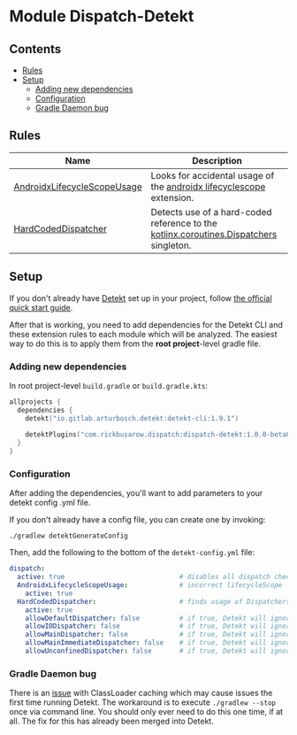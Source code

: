 # Module Dispatch-Detekt

## Contents
<!--- TOC -->

* [Rules](#rules)
* [Setup](#setup)
  * [Adding new dependencies](#adding-new-dependencies)
  * [Configuration](#configuration)
  * [Gradle Daemon bug](#gradle-daemon-bug)

<!--- END -->

## Rules

| **Name**                      | **Description**
| ----------------------------  | --------------- |
| [AndroidxLifecycleScopeUsage] | Looks for accidental usage of the [androidx lifecyclescope][androidx-lifecyclescope] extension.
| [HardCodedDispatcher]    | Detects use of a hard-coded reference to the [kotlinx.coroutines.Dispatchers][Dispatchers] singleton.


## Setup

If you don't already have [Detekt](https://detekt.github.io/detekt) set up in your project, follow [the official quick start guide](https://detekt.github.io/detekt/#quick-start-with-gradle).

After that is working, you need to add dependencies for the Detekt CLI and these extension rules to each module which will be analyzed.  The easiest way to do this is to apply them from the **root project**-level gradle file.

### Adding new dependencies

In root project-level `build.gradle` or `build.gradle.kts`:

``` kotlin
allprojects {
  dependencies {
    detekt("io.gitlab.arturbosch.detekt:detekt-cli:1.9.1")
    
    detektPlugins("com.rickbusarow.dispatch:dispatch-detekt:1.0.0-beta03")
  }
}
```

### Configuration

After adding the dependencies, you'll want to add parameters to your detekt config .yml file.

If you don't already have a config file, you can create one by invoking:

`./gradlew detektGenerateConfig`

Then, add the following to the bottom of the `detekt-config.yml` file:

``` yaml
dispatch:
  active: true                             # disables all dispatch checks
  AndroidxLifecycleScopeUsage:             # incorrect lifecycleScope
    active: true
  HardCodedDispatcher:                     # finds usage of Dispatchers.______
    active: true
    allowDefaultDispatcher: false          # if true, Detekt will ignore all usage of Dispatchers.Default
    allowIODispatcher: false               # if true, Detekt will ignore all usage of Dispatchers.IO
    allowMainDispatcher: false             # if true, Detekt will ignore all usage of Dispatchers.Main
    allowMainImmediateDispatcher: false    # if true, Detekt will ignore all usage of Dispatchers.Main.immediate
    allowUnconfinedDispatcher: false       # if true, Detekt will ignore all usage of Dispatchers.Unconfined
```

### Gradle Daemon bug

There is an [issue](https://github.com/detekt/detekt/issues/2582) with ClassLoader caching which may cause issues the first time running Detekt.  The workaround is to execute `./gradlew --stop` once via command line.  You should only ever need to do this one time, if at all.  The fix for this has already been merged into Detekt.

<!--- MODULE dispatch-core-->
<!--- INDEX  -->
<!--- MODULE dispatch-test-->
<!--- INDEX  -->
<!--- MODULE dispatch-test-junit4-->
<!--- INDEX  -->
<!--- MODULE dispatch-test-junit5-->
<!--- INDEX  -->
<!--- MODULE dispatch-detekt-->
<!--- INDEX  -->
[AndroidxLifecycleScopeUsage]: https://rbusarow.github.io/Dispatch/dispatch-detekt//dispatch.detekt.rules/-androidx-lifecycle-scope-usage/index.html
[HardCodedDispatcher]: https://rbusarow.github.io/Dispatch/dispatch-detekt//dispatch.detekt.rules/-hard-coded-dispatcher/index.html
<!--- MODULE dispatch-android-espresso-->
<!--- INDEX  -->
<!--- MODULE dispatch-android-lifecycle-->
<!--- INDEX  -->
<!--- MODULE dispatch-android-lifecycle-extensions-->
<!--- INDEX  -->
<!--- MODULE dispatch-android-viewmodel-->
<!--- INDEX  -->
<!--- END -->


[Android Lifecycle]: https://developer.android.com/reference/androidx/lifecycle/Lifecycle.html
[androidx-lifecycle-runtime-ktx]: https://developer.android.com/jetpack/androidx/releases/lifecycle
[androidx-lifecycle-viewmodel-ktx]: https://cs.android.com/androidx/platform/frameworks/support/+/androidx-master-dev:lifecycle/lifecycle-viewmodel-ktx/src/main/java/androidx/lifecycle/ViewModel.kt;l=42
[androidx-lifecycleScope]: https://cs.android.com/androidx/platform/frameworks/support/+/androidx-master-dev:lifecycle/lifecycle-runtime-ktx/src/main/java/androidx/lifecycle/Lifecycle.kt;l=44
[androidx-pausingDispatcher]: https://cs.android.com/androidx/platform/frameworks/support/+/androidx-master-dev:lifecycle/lifecycle-runtime-ktx/src/main/java/androidx/lifecycle/PausingDispatcher.kt
[androidx-viewModelScope]: https://developer.android.com/topic/libraries/architecture/coroutines#viewmodelscope
[androidx.lifecycle.lifecycleScope]: https://cs.android.com/androidx/platform/frameworks/support/+/androidx-master-dev:lifecycle/lifecycle-runtime-ktx/src/main/java/androidx/lifecycle/Lifecycle.kt;l=44
[async]: https://kotlin.github.io/kotlinx.coroutines/kotlinx-coroutines-core/kotlinx.coroutines/async.html
[awaitAll]: https://kotlin.github.io/kotlinx.coroutines/kotlinx-coroutines-core/kotlinx.coroutines/await-all.html
[b/146370660]: https://issuetracker.google.com/issues/146370660
[channel]: https://kotlin.github.io/kotlinx.coroutines/kotlinx-coroutines-core/kotlinx.coroutines.channels/-channel/
[cleanupTestCoroutines]: https://kotlin.github.io/kotlinx.coroutines/kotlinx-coroutines-test/kotlinx.coroutines.test/-test-coroutine-scope/cleanup-test-coroutines.html
[ClosedSendChannelException]: https://kotlin.github.io/kotlinx.coroutines/kotlinx-coroutines-core/kotlinx.coroutines.channels/-closed-send-channel-exception/index.html
[context_preservation]: https://medium.com/@elizarov/execution-context-of-kotlin-flows-b8c151c9309b
[ContinuationInterceptor]: https://kotlinlang.org/api/latest/jvm/stdlib/kotlin.coroutines.experimental/-continuation-interceptor/index.html
[CoroutineContext.Element]: https://kotlinlang.org/api/latest/jvm/stdlib/kotlin.coroutines.experimental/-coroutine-context/index.html#types
[CoroutineContext.Key]: https://kotlinlang.org/api/latest/jvm/stdlib/kotlin.coroutines.experimental/-coroutine-context/index.html#types
[CoroutineContext]: https://kotlinlang.org/api/latest/jvm/stdlib/kotlin.coroutines/-coroutine-context/
[CoroutineDispatcher]: https://kotlin.github.io/kotlinx.coroutines/kotlinx-coroutines-core/kotlinx.coroutines/-coroutine-dispatcher/index.html
[CoroutineExceptionHandler]: https://kotlin.github.io/kotlinx.coroutines/kotlinx-coroutines-core/kotlinx.coroutines/-coroutine-exception-handler/index.html
[coroutines]: https://github.com/Kotlin/kotlinx.coroutines
[CoroutineScope]: https://kotlin.github.io/kotlinx.coroutines/kotlinx-coroutines-core/kotlinx.coroutines/coroutine-scope.html
[CountingIdlingResource]: https://developer.android.com/reference/androidx/test/espresso/idling/CountingIdlingResource
[Deferred.await]: https://kotlin.github.io/kotlinx.coroutines/kotlinx-coroutines-core/kotlinx.coroutines/-deferred/await.html
[Deferred.onAwait]: https://kotlin.github.io/kotlinx.coroutines/kotlinx-coroutines-core/kotlinx.coroutines/-deferred/on-await.html
[Deferred]: https://kotlin.github.io/kotlinx.coroutines/kotlinx-coroutines-core/kotlinx.coroutines/-deferred/index.html
[delay]: https://kotlin.github.io/kotlinx.coroutines/kotlinx-coroutines-core/kotlinx.coroutines/delay.html
[dispatch-android-espresso]: https://rbusarow.github.io/Dispatch/dispatch-android-espresso//index.html
[dispatch-android-lifecycle-extensions]: https://rbusarow.github.io/Dispatch/dispatch-android-lifecycle-extensions//index.html
[dispatch-android-lifecycle]: https://rbusarow.github.io/Dispatch/dispatch-android-lifecycle//index.html
[dispatch-android-viewmodel]: https://rbusarow.github.io/Dispatch/dispatch-android-lifecycle-viewmodel//index.html
[dispatch-test-junit4]: https://rbusarow.github.io/Dispatch/dispatch-test-junit4//index.html
[dispatch-test-junit5]: https://rbusarow.github.io/Dispatch/dispatch-test-junit5//index.html
[dispatch-dispatch-test]: https://rbusarow.github.io/Dispatch/dispatch-test//index.html
[dispatch-core]: https://rbusarow.github.io/Dispatch/dispatch-core//index.html
[dispatch-extensions]: https://rbusarow.github.io/Dispatch/extensions//index.html
[Dispatchers.Default]: https://kotlin.github.io/kotlinx.coroutines/kotlinx-coroutines-core/kotlinx.coroutines/-dispatchers/-default.html
[Dispatchers.IO]: https://kotlin.github.io/kotlinx.coroutines/kotlinx-coroutines-core/kotlinx.coroutines/-dispatchers/-io.html
[Dispatchers.Main.immediate]: https://kotlin.github.io/kotlinx.coroutines/kotlinx-coroutines-core/kotlinx.coroutines/-main-coroutine-dispatcher/immediate.html
[Dispatchers.Main]: https://kotlin.github.io/kotlinx.coroutines/kotlinx-coroutines-core/kotlinx.coroutines/-dispatchers/-main.html
[Dispatchers.setMain]: https://kotlin.github.io/kotlinx.coroutines/kotlinx-coroutines-test/kotlinx.coroutines.test/kotlinx.coroutines.-dispatchers/set-main.html
[Dispatchers.Unconfined]: https://kotlin.github.io/kotlinx.coroutines/kotlinx-coroutines-core/kotlinx.coroutines/-dispatchers/-unconfined.html
[Dispatchers]: https://kotlin.github.io/kotlinx.coroutines/kotlinx-coroutines-core/kotlinx.coroutines/-dispatchers/index.html
[Espresso]: https://developer.android.com/training/testing/espresso
[Flow.broadcastIn]: https://kotlin.github.io/kotlinx.coroutines/kotlinx-coroutines-core/kotlinx.coroutines.flow/broadcast-in.html
[flow.conflate]: https://github.com/Kotlin/kotlinx.coroutines/blob/master/docs/flow.md#conflation
[Flow.flowOn]: https://kotlin.github.io/kotlinx.coroutines/kotlinx-coroutines-core/kotlinx.coroutines.flow/flow-on.html
[Flow]: https://kotlin.github.io/kotlinx.coroutines/kotlinx-coroutines-core/kotlinx.coroutines.flow/-flow/index.html
[IdlingRegistry]: https://developer.android.com/reference/androidx/test/espresso/IdlingRegistry
[IdlingResource]: https://developer.android.com/training/testing/espresso/idling-resource
[Job.isCompleted]: https://kotlin.github.io/kotlinx.coroutines/kotlinx-coroutines-core/kotlinx.coroutines/-job/is-completed.html
[Job.join]: https://kotlin.github.io/kotlinx.coroutines/kotlinx-coroutines-core/kotlinx.coroutines/-job/join.html
[Job.onJoin]: https://kotlin.github.io/kotlinx.coroutines/kotlinx-coroutines-core/kotlinx.coroutines/-job/on-join.html
[Job]: https://kotlin.github.io/kotlinx.coroutines/kotlinx-coroutines-core/kotlinx.coroutines/-job/index.html
[joinAll]: https://kotlin.github.io/kotlinx.coroutines/kotlinx-coroutines-core/kotlinx.coroutines/join-all.html
[kotlin.coroutineContext]: https://kotlinlang.org/api/latest/jvm/stdlib/kotlin.coroutines/coroutine-context.html
[kotlinx.coroutines.channels.Channel]: https://kotlin.github.io/kotlinx.coroutines/kotlinx-coroutines-core/kotlinx.coroutines.channels/-channel/index.html
[kotlinx.coroutines.channels.onReceiveOrNull]: https://kotlin.github.io/kotlinx.coroutines/kotlinx-coroutines-core/kotlinx.coroutines.channels/on-receive-or-null.html
[kotlinx.coroutines.channels.produce]: https://kotlin.github.io/kotlinx.coroutines/kotlinx-coroutines-core/kotlinx.coroutines.channels/produce.html
[kotlinx.coroutines.channels.ProducerScope]: https://kotlin.github.io/kotlinx.coroutines/kotlinx-coroutines-core/kotlinx.coroutines.channels/-producer-scope/index.html
[kotlinx.coroutines.channels.ReceiveChannel.onReceive]: https://kotlin.github.io/kotlinx.coroutines/kotlinx-coroutines-core/kotlinx.coroutines.channels/-receive-channel/on-receive.html
[kotlinx.coroutines.channels.ReceiveChannel.poll]: https://kotlin.github.io/kotlinx.coroutines/kotlinx-coroutines-core/kotlinx.coroutines.channels/-receive-channel/poll.html
[kotlinx.coroutines.channels.ReceiveChannel.receive]: https://kotlin.github.io/kotlinx.coroutines/kotlinx-coroutines-core/kotlinx.coroutines.channels/-receive-channel/receive.html
[kotlinx.coroutines.channels.ReceiveChannel]: https://kotlin.github.io/kotlinx.coroutines/kotlinx-coroutines-core/kotlinx.coroutines.channels/-receive-channel/index.html
[kotlinx.coroutines.channels.receiveOrNull]: https://kotlin.github.io/kotlinx.coroutines/kotlinx-coroutines-core/kotlinx.coroutines.channels/receive-or-null.html
[kotlinx.coroutines.channels.SendChannel.offer]: https://kotlin.github.io/kotlinx.coroutines/kotlinx-coroutines-core/kotlinx.coroutines.channels/-send-channel/offer.html
[kotlinx.coroutines.channels.SendChannel.onSend]: https://kotlin.github.io/kotlinx.coroutines/kotlinx-coroutines-core/kotlinx.coroutines.channels/-send-channel/on-send.html
[kotlinx.coroutines.channels.SendChannel.send]: https://kotlin.github.io/kotlinx.coroutines/kotlinx-coroutines-core/kotlinx.coroutines.channels/-send-channel/send.html
[kotlinx.coroutines.channels.SendChannel]: https://kotlin.github.io/kotlinx.coroutines/kotlinx-coroutines-core/kotlinx.coroutines.channels/-send-channel/index.html
[kotlinx.coroutines.selects.select]: https://kotlin.github.io/kotlinx.coroutines/kotlinx-coroutines-core/kotlinx.coroutines.selects/select.html
[kotlinx.coroutines.selects.SelectBuilder.onTimeout]: https://kotlin.github.io/kotlinx.coroutines/kotlinx-coroutines-core/kotlinx.coroutines.selects/-select-builder/on-timeout.html
[kotlinx.coroutines.sync.Mutex.lock]: https://kotlin.github.io/kotlinx.coroutines/kotlinx-coroutines-core/kotlinx.coroutines.sync/-mutex/lock.html
[kotlinx.coroutines.sync.Mutex.onLock]: https://kotlin.github.io/kotlinx.coroutines/kotlinx-coroutines-core/kotlinx.coroutines.sync/-mutex/on-lock.html
[kotlinx.coroutines.sync.Mutex.tryLock]: https://kotlin.github.io/kotlinx.coroutines/kotlinx-coroutines-core/kotlinx.coroutines.sync/-mutex/try-lock.html
[kotlinx.coroutines.sync.Mutex]: https://kotlin.github.io/kotlinx.coroutines/kotlinx-coroutines-core/kotlinx.coroutines.sync/-mutex/index.html
[kotlin.coroutines]: https://kotlinlang.org/api/latest/jvm/stdlib/kotlin.coroutines/index.html
[kotlinx.coroutines]: https://kotlin.github.io/kotlinx.coroutines/
[launch]: https://kotlin.github.io/kotlinx.coroutines/kotlinx-coroutines-core/kotlinx.coroutines/launch.html
[lifecycle.java]: https://cs.android.com/androidx/platform/frameworks/support/+/androidx-master-dev:lifecycle/lifecycle-common/src/main/java/androidx/lifecycle/Lifecycle.java
[Lifecycle.State.CREATED]: https://developer.android.com/reference/androidx/lifecycle/Lifecycle.State.html#CREATED
[Lifecycle.State.RESUMED]: https://developer.android.com/reference/androidx/lifecycle/Lifecycle.State.html#RESUMED
[Lifecycle.State.STARTED]: https://developer.android.com/reference/androidx/lifecycle/Lifecycle.State.html#STARTED
[Lifecycle.State]: https://developer.android.com/reference/androidx/lifecycle/Lifecycle.State.html
[Lifecycle]: https://developer.android.com/reference/androidx/lifecycle/Lifecycle.html
[LifecycleOwner]: https://developer.android.com/reference/androidx/lifecycle/LifecycleOwner.html
[newSingleThreadContext]: https://kotlin.github.io/kotlinx.coroutines/kotlinx-coroutines-core/kotlinx.coroutines/new-single-thread-context.html
[NonCancellable]: https://kotlin.github.io/kotlinx.coroutines/kotlinx-coroutines-core/kotlinx.coroutines/-non-cancellable.html
[Rule]: https://junit.org/junit4/javadoc/4.12/org/junit/Rule.html
[runBlocking]: https://kotlin.github.io/kotlinx.coroutines/kotlinx-coroutines-core/kotlinx.coroutines/run-blocking.html
[runBlockingTest]: https://kotlin.github.io/kotlinx.coroutines/kotlinx-coroutines-test/kotlinx.coroutines.test/run-blocking-test.html
[SendChannel.sendBlocking]: https://kotlin.github.io/kotlinx.coroutines/kotlinx-coroutines-core/kotlinx.coroutines.channels/send-blocking.html
[SendChannel]: https://kotlin.github.io/kotlinx.coroutines/kotlinx-coroutines-core/kotlinx.coroutines.channels/-send-channel/index.html
[suspend]: https://kotlinlang.org/docs/reference/coroutines/composing-suspending-functions.html
[suspendCancellableCoroutine]: https://kotlin.github.io/kotlinx.coroutines/kotlinx-coroutines-core/kotlinx.coroutines/suspend-cancellable-coroutine.html
[TestCoroutineDispatcher]: https://kotlin.github.io/kotlinx.coroutines/kotlinx-coroutines-test/kotlinx.coroutines.test/-test-coroutine-dispatcher/index.html
[TestCoroutineScope]: https://kotlin.github.io/kotlinx.coroutines/kotlinx-coroutines-test/kotlinx.coroutines.test/-test-coroutine-scope/index.html
[withContext]: https://kotlin.github.io/kotlinx.coroutines/kotlinx-coroutines-core/kotlinx.coroutines/with-context.html
[withTimeout]: https://kotlin.github.io/kotlinx.coroutines/kotlinx-coroutines-core/kotlinx.coroutines/with-timeout.html
[withTimeoutOrNull]: https://kotlin.github.io/kotlinx.coroutines/kotlinx-coroutines-core/kotlinx.coroutines/with-timeout-or-null.html
[yield]: https://kotlin.github.io/kotlinx.coroutines/kotlinx-coroutines-core/kotlinx.coroutines/yield.html

